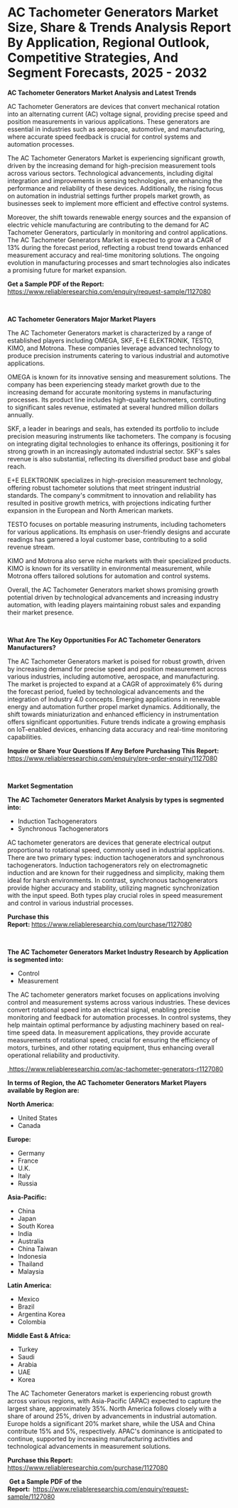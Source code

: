 <p><h1>AC Tachometer Generators Market Size, Share & Trends Analysis Report By Application, Regional Outlook, Competitive Strategies, And Segment Forecasts, 2025 - 2032</h1></p><p><strong>AC Tachometer Generators Market Analysis and Latest Trends</strong></p>
<p><p>AC Tachometer Generators are devices that convert mechanical rotation into an alternating current (AC) voltage signal, providing precise speed and position measurements in various applications. These generators are essential in industries such as aerospace, automotive, and manufacturing, where accurate speed feedback is crucial for control systems and automation processes.</p><p>The AC Tachometer Generators Market is experiencing significant growth, driven by the increasing demand for high-precision measurement tools across various sectors. Technological advancements, including digital integration and improvements in sensing technologies, are enhancing the performance and reliability of these devices. Additionally, the rising focus on automation in industrial settings further propels market growth, as businesses seek to implement more efficient and effective control systems.</p><p>Moreover, the shift towards renewable energy sources and the expansion of electric vehicle manufacturing are contributing to the demand for AC Tachometer Generators, particularly in monitoring and control applications. The AC Tachometer Generators Market is expected to grow at a CAGR of 13% during the forecast period, reflecting a robust trend towards enhanced measurement accuracy and real-time monitoring solutions. The ongoing evolution in manufacturing processes and smart technologies also indicates a promising future for market expansion.</p></p>
<p><strong>Get a Sample PDF of the Report:&nbsp;</strong> <a href="https://www.reliableresearchiq.com/enquiry/request-sample/1127080?utm_campaign=3198&utm_medium=2&utm_source=Github&utm_content=ia&utm_term=16042025&utm_id=ac-tachometer-generators">https://www.reliableresearchiq.com/enquiry/request-sample/1127080</a></p>
<p>&nbsp;</p>
<p><strong>AC Tachometer Generators Major Market Players</strong></p>
<p><p>The AC Tachometer Generators market is characterized by a range of established players including OMEGA, SKF, E+E ELEKTRONIK, TESTO, KIMO, and Motrona. These companies leverage advanced technology to produce precision instruments catering to various industrial and automotive applications.</p><p>OMEGA is known for its innovative sensing and measurement solutions. The company has been experiencing steady market growth due to the increasing demand for accurate monitoring systems in manufacturing processes. Its product line includes high-quality tachometers, contributing to significant sales revenue, estimated at several hundred million dollars annually.</p><p>SKF, a leader in bearings and seals, has extended its portfolio to include precision measuring instruments like tachometers. The company is focusing on integrating digital technologies to enhance its offerings, positioning it for strong growth in an increasingly automated industrial sector. SKF's sales revenue is also substantial, reflecting its diversified product base and global reach.</p><p>E+E ELEKTRONIK specializes in high-precision measurement technology, offering robust tachometer solutions that meet stringent industrial standards. The company's commitment to innovation and reliability has resulted in positive growth metrics, with projections indicating further expansion in the European and North American markets.</p><p>TESTO focuses on portable measuring instruments, including tachometers for various applications. Its emphasis on user-friendly designs and accurate readings has garnered a loyal customer base, contributing to a solid revenue stream.</p><p>KIMO and Motrona also serve niche markets with their specialized products. KIMO is known for its versatility in environmental measurement, while Motrona offers tailored solutions for automation and control systems.</p><p>Overall, the AC Tachometer Generators market shows promising growth potential driven by technological advancements and increasing industry automation, with leading players maintaining robust sales and expanding their market presence.</p></p>
<p>&nbsp;</p>
<p><strong>What Are The Key Opportunities For AC Tachometer Generators Manufacturers?</strong></p>
<p><p>The AC Tachometer Generators market is poised for robust growth, driven by increasing demand for precise speed and position measurement across various industries, including automotive, aerospace, and manufacturing. The market is projected to expand at a CAGR of approximately 6% during the forecast period, fueled by technological advancements and the integration of Industry 4.0 concepts. Emerging applications in renewable energy and automation further propel market dynamics. Additionally, the shift towards miniaturization and enhanced efficiency in instrumentation offers significant opportunities. Future trends indicate a growing emphasis on IoT-enabled devices, enhancing data accuracy and real-time monitoring capabilities.</p></p>
<p><strong>Inquire or Share Your Questions If Any Before Purchasing This Report:</strong> <a href="https://www.reliableresearchiq.com/enquiry/pre-order-enquiry/1127080?utm_campaign=3198&utm_medium=2&utm_source=Github&utm_content=ia&utm_term=16042025&utm_id=ac-tachometer-generators">https://www.reliableresearchiq.com/enquiry/pre-order-enquiry/1127080</a></p>
<p>&nbsp;</p>
<p><strong>Market Segmentation</strong></p>
<p><strong>The AC Tachometer Generators Market Analysis by types is segmented into:</strong></p>
<p><ul><li>Induction Tachogenerators</li><li>Synchronous Tachogenerators</li></ul></p>
<p><p>AC tachometer generators are devices that generate electrical output proportional to rotational speed, commonly used in industrial applications. There are two primary types: induction tachogenerators and synchronous tachogenerators. Induction tachogenerators rely on electromagnetic induction and are known for their ruggedness and simplicity, making them ideal for harsh environments. In contrast, synchronous tachogenerators provide higher accuracy and stability, utilizing magnetic synchronization with the input speed. Both types play crucial roles in speed measurement and control in various industrial processes.</p></p>
<p><strong>Purchase this Report:&nbsp;</strong><a href="https://www.reliableresearchiq.com/purchase/1127080?utm_campaign=3198&utm_medium=2&utm_source=Github&utm_content=ia&utm_term=16042025&utm_id=ac-tachometer-generators">https://www.reliableresearchiq.com/purchase/1127080</a></p>
<p>&nbsp;</p>
<p><strong>The AC Tachometer Generators Market Industry Research by Application is segmented into:</strong></p>
<p><ul><li>Control</li><li>Measurement</li></ul></p>
<p><p>The AC tachometer generators market focuses on applications involving control and measurement systems across various industries. These devices convert rotational speed into an electrical signal, enabling precise monitoring and feedback for automation processes. In control systems, they help maintain optimal performance by adjusting machinery based on real-time speed data. In measurement applications, they provide accurate measurements of rotational speed, crucial for ensuring the efficiency of motors, turbines, and other rotating equipment, thus enhancing overall operational reliability and productivity.</p></p>
<p><a href="https://www.reliableresearchiq.com/ac-tachometer-generators-r1127080?utm_campaign=3198&utm_medium=2&utm_source=Github&utm_content=ia&utm_term=16042025&utm_id=ac-tachometer-generators">&nbsp;https://www.reliableresearchiq.com/ac-tachometer-generators-r1127080</a></p>
<p><strong>In terms of Region, the AC Tachometer Generators Market Players available by Region are:</strong></p>
<p>
    <p> <strong> North America: </strong>
        <ul>
            <li>United States</li>
            <li>Canada</li>
        </ul>
        </p> 
    <p> <strong> Europe: </strong>
        <ul>
            <li>Germany</li>
            <li>France</li>
            <li>U.K.</li>
            <li>Italy</li>
            <li>Russia</li>
        </ul>
        </p> 
    <p> <strong> Asia-Pacific: </strong>
        <ul>
            <li>China</li>
            <li>Japan</li>
            <li>South Korea</li>
            <li>India</li>
            <li>Australia</li>
            <li>China Taiwan</li>
            <li>Indonesia</li>
            <li>Thailand</li>
            <li>Malaysia</li>
        </ul>
        </p> 
    <p> <strong> Latin America: </strong>
        <ul>
            <li>Mexico</li>
            <li>Brazil</li>
            <li>Argentina Korea</li>
            <li>Colombia</li>
        </ul>
        </p> 
    <p> <strong> Middle East & Africa: </strong>
        <ul>
            <li>Turkey</li>
            <li>Saudi</li>
            <li>Arabia</li>
            <li>UAE</li>
            <li>Korea</li>
        </ul>
    </p>
    </p>
<p><p>The AC Tachometer Generators market is experiencing robust growth across various regions, with Asia-Pacific (APAC) expected to capture the largest share, approximately 35%. North America follows closely with a share of around 25%, driven by advancements in industrial automation. Europe holds a significant 20% market share, while the USA and China contribute 15% and 5%, respectively. APAC's dominance is anticipated to continue, supported by increasing manufacturing activities and technological advancements in measurement solutions.</p></p>
<p><strong>Purchase this Report: </strong><a href="https://www.reliableresearchiq.com/purchase/1127080?utm_campaign=3198&utm_medium=2&utm_source=Github&utm_content=ia&utm_term=16042025&utm_id=ac-tachometer-generators">https://www.reliableresearchiq.com/purchase/1127080</a></p>
<p>&nbsp;<strong>Get a Sample PDF of the Report:&nbsp;&nbsp;</strong><a href="https://www.reliableresearchiq.com/enquiry/request-sample/1127080?utm_campaign=3198&utm_medium=2&utm_source=Github&utm_content=ia&utm_term=16042025&utm_id=ac-tachometer-generators">https://www.reliableresearchiq.com/enquiry/request-sample/1127080</a></p>
<p><strong></strong></p>
<p><p></p><p></p><p></p></p>